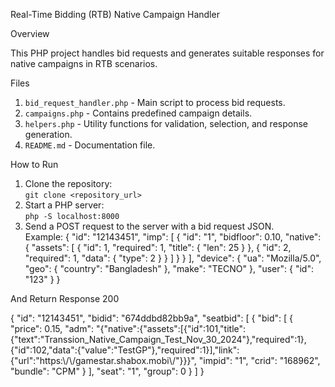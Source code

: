 Real-Time Bidding (RTB) Native Campaign Handler

Overview

This PHP project handles bid requests and generates suitable responses for native campaigns in RTB scenarios.

Files

1. `bid_request_handler.php` - Main script to process bid requests.
2. `campaigns.php` - Contains predefined campaign details.
3. `helpers.php` - Utility functions for validation, selection, and response generation.
4. `README.md` - Documentation file.

How to Run

1. Clone the repository:  
   `git clone <repository_url>`
2. Start a PHP server:  
   `php -S localhost:8000`
3. Send a POST request to the server with a bid request JSON.  
   Example:  {
    "id": "12143451",
    "imp": [
        {
            "id": "1",
            "bidfloor": 0.10,
            "native": {
                "assets": [
                    {
                        "id": 1,
                        "required": 1,
                        "title": {
                            "len": 25
                        }
                    },
                    {
                        "id": 2,
                        "required": 1,
                        "data": {
                            "type": 2
                        }
                    }
                ]
            }
        }
    ],
    "device": {
        "ua": "Mozilla/5.0",
        "geo": {
            "country": "Bangladesh"
        },
        "make": "TECNO"
    },
    "user": {
        "id": "123"
    }
}



And Return Response 200

{
    "id": "12143451",
    "bidid": "674ddbd82bb9a",
    "seatbid": [
        {
            "bid": [
                {
                    "price": 0.15,
                    "adm": "{\"native\":{\"assets\":[{\"id\":101,\"title\":{\"text\":\"Transsion_Native_Campaign_Test_Nov_30_2024\"},\"required\":1},{\"id\":102,\"data\":{\"value\":\"TestGP\"},\"required\":1}],\"link\":{\"url\":\"https:\\/\\/gamestar.shabox.mobi\\/\"}}}",
                    "impid": "1",
                    "crid": "168962",
                    "bundle": "CPM"
                }
            ],
            "seat": "1",
            "group": 0
        }
    ]
}